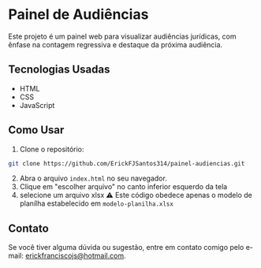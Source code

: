 # Painel de Audiências

Este projeto é um painel web para visualizar audiências jurídicas, com ênfase na contagem regressiva e destaque da próxima audiência.

## Tecnologias Usadas
- HTML
- CSS
- JavaScript

## Como Usar
1. Clone o repositório:
```bash
git clone https://github.com/ErickFJSantos314/painel-audiencias.git
```
2. Abra o arquivo `index.html` no seu navegador.
3. Clique em "escolher arquivo" no canto inferior esquerdo da tela
4. selecione um arquivo xlsx ⚠️ Este código obedece apenas o modelo de planílha estabelecido em `modelo-planilha.xlsx`

## Contato
Se você tiver alguma dúvida ou sugestão, entre em contato comigo pelo e-mail: erickfranciscojs@hotmail.com.

